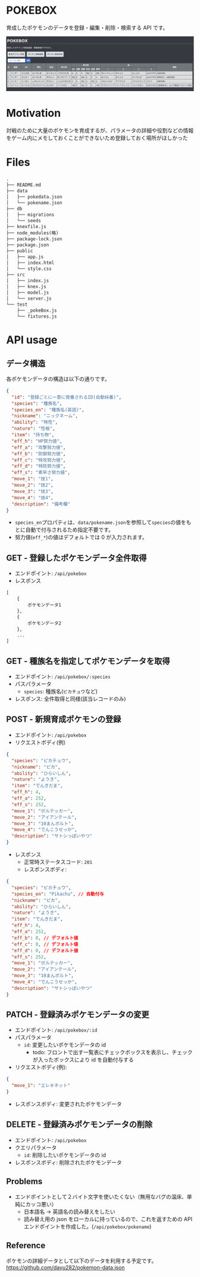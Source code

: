 # POKEBOX

育成したポケモンのデータを登録・編集・削除・検索する API です。

![image](img/top.png?raw=true)

# Motivation

対戦のために大量のポケモンを育成するが、パラメータの詳細や役割などの情報をゲーム内にメモしておくことができないため登録しておく場所がほしかった

# Files

```
.
├── README.md
├── data
│   ├── pokedata.json
│   └── pokename.json
├── db
│   ├── migrations
│   └── seeds
├── knexfile.js
├── node_modules(略)
├── package-lock.json
├── package.json
├── public
│   ├── app.js
│   ├── index.html
│   └── style.css
├── src
│   ├── index.js
│   ├── knex.js
│   ├── model.js
│   └── server.js
└── test
    ├── _pokeBox.js
    └── fixtures.js
```

# API usage

## データ構造

各ポケモンデータの構造は以下の通りです。

```json
{
  "id": "登録ごとに一意に発番されるID(自動採番)",
  "species": "種族名",
  "species_en": "種族名(英語)",
  "nickname": "ニックネーム",
  "ability": "特性",
  "nature": "性格",
  "item": "持ち物",
  "eff_h": "HP努力値",
  "eff_a": "攻撃努力値",
  "eff_b": "防御努力値",
  "eff_c": "特攻努力値",
  "eff_d": "特防努力値",
  "eff_s": "素早さ努力値",
  "move_1": "技1",
  "move_2": "技2",
  "move_3": "技3",
  "move_4": "技4",
  "description": "備考欄"
}
```

- `species_en`プロパティは、`data/pokename.json`を参照して`species`の値をもとに自動で付与されるため指定不要です。
- 努力値(`eff_*`)の値はデフォルトでは 0 が入力されます。

## GET - 登録したポケモンデータ全件取得

- エンドポイント: `/api/pokebox`
- レスポンス

```
[
    {
        ポケモンデータ1
    },
    {
        ポケモンデータ2
    },
    ...
]
```

## GET - 種族名を指定してポケモンデータを取得

- エンドポイント: `/api/pokebox/:species`
- パスパラメータ
  - `species`: 種族名(`ピカチュウ`など)
- レスポンス: 全件取得と同様(該当レコードのみ)

## POST - 新規育成ポケモンの登録

- エンドポイント: `/api/pokebox`
- リクエストボディ(例)

```json
{
  "species": "ピカチュウ",
  "nickname": "ピカ",
  "ability": "ひらいしん",
  "nature": "ようき",
  "item": "でんきだま",
  "eff_h": 4,
  "eff_a": 252,
  "eff_s": 252,
  "move_1": "ボルテッカー",
  "move_2": "アイアンテール",
  "move_3": "10まんボルト",
  "move_4": "でんこうせっか",
  "description": "サトシっぽいやつ"
}
```

- レスポンス
  - 正常時ステータスコード: `201`
  - レスポンスボディ:

```json
{
  "species": "ピカチュウ",
  "species_en": "Pikachu", // 自動付与
  "nickname": "ピカ",
  "ability": "ひらいしん",
  "nature": "ようき",
  "item": "でんきだま",
  "eff_h": 4,
  "eff_a": 252,
  "eff_b": 0, // デフォルト値
  "eff_c": 0, // デフォルト値
  "eff_d": 0, // デフォルト値
  "eff_s": 252,
  "move_1": "ボルテッカー",
  "move_2": "アイアンテール",
  "move_3": "10まんボルト",
  "move_4": "でんこうせっか",
  "description": "サトシっぽいやつ"
}
```

## PATCH - 登録済みポケモンデータの変更

- エンドポイント: `/api/pokebox/:id`
- パスパラメータ
  - `id`: 変更したいポケモンデータの id
    - todo: フロントで出す一覧表にチェックボックスを表示し、チェックが入ったボックスにより id を自動付与する
- リクエストボディ(例):

```json
{
  "move_1": "エレキネット"
}
```

- レスポンスボディ: 変更されたポケモンデータ

## DELETE - 登録済みポケモンデータの削除

- エンドポイント: `/api/pokebox`
- クエリパラメータ
  - `id`: 削除したいポケモンデータの id
- レスポンスボディ: 削除されたポケモンデータ

## Problems

- エンドポイントとして２バイト文字を使いたくない（無用なバグの温床、単純にカッコ悪い）
  - 日本語名 → 英語名の読み替えをしたい
  - 読み替え用の json をローカルに持っているので、これを返すための API エンドポイントを作成した。(`/api/pokebox/pokename`)

## Reference

ポケモンの詳細データとして以下のデータを利用する予定です。
https://github.com/dayu282/pokemon-data.json
